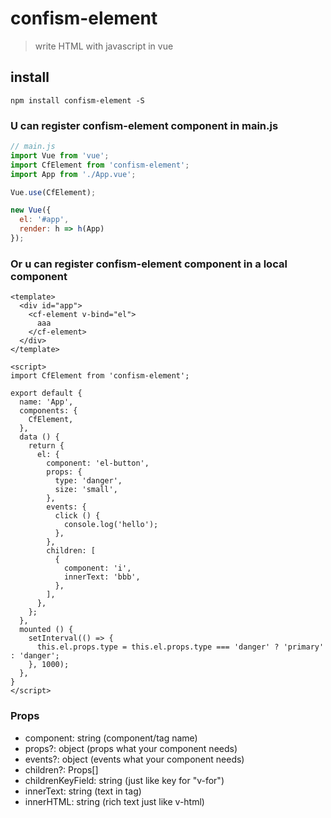 # confism-element
> write HTML with javascript in vue

## install
```shell
npm install confism-element -S
```

### U can register confism-element component in main.js

```javascript
// main.js
import Vue from 'vue';
import CfElement from 'confism-element';
import App from './App.vue';

Vue.use(CfElement);

new Vue({
  el: '#app',
  render: h => h(App)
});
```

### Or u can register confism-element component in a local component

```vue
<template>
  <div id="app">
    <cf-element v-bind="el">
      aaa
    </cf-element>
  </div>
</template>

<script>
import CfElement from 'confism-element';

export default {
  name: 'App',
  components: {
    CfElement,
  },
  data () {
    return {
      el: {
        component: 'el-button', 
        props: {
          type: 'danger',
          size: 'small',
        },
        events: {
          click () {
            console.log('hello');
          },
        },
        children: [
          {
            component: 'i',
            innerText: 'bbb',
          },
        ],
      },
    };
  },
  mounted () {
    setInterval(() => {
      this.el.props.type = this.el.props.type === 'danger' ? 'primary' : 'danger';
    }, 1000);
  },
}
</script>
```

### Props
* component: string (component/tag name)
* props?: object (props what your component needs)
* events?: object (events what your component needs)
* children?: Props[]
* childrenKeyField: string (just like key for "v-for")
* innerText: string (text in tag)
* innerHTML: string (rich text just like v-html)
